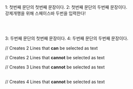 1: 첫번째 문단의 첫번째 문장이다.
2: 첫번째 문단의 두번째 문장이다.   
강제개행을 위해 스페이스바 두번을 입력한다!   

$~$   
$~$
$~$


3: 두번째 문단의 첫번째 문장이다.
4: 두번째 문단의 두번째 문장이다.

// Creates 2 Lines that **can** be selected as text
&nbsp;
&nbsp;

// Creates 2 Lines that **cannot** be selected as text
&NewLine;
&NewLine;

// Creates 3 Lines that **cannot** be selected as text
</br>
</br>

// Creates 4 Lines that **cannot** be selected as text
